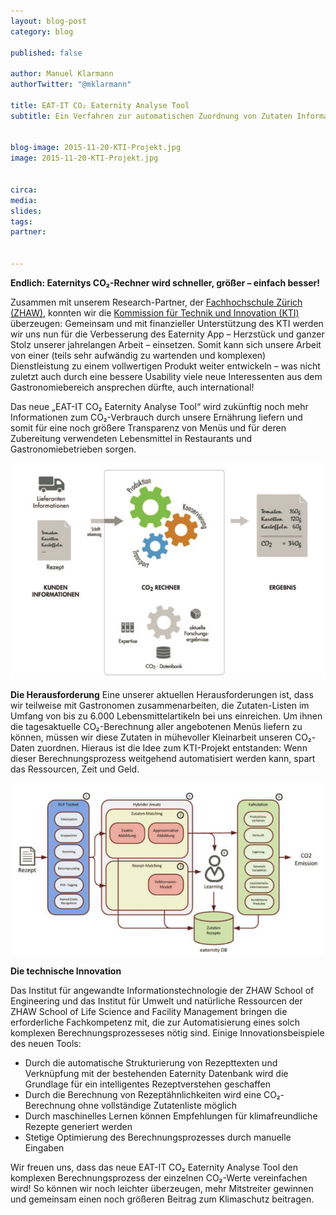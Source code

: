 ```yaml
---
layout: blog-post
category: blog

published: false

author: Manuel Klarmann
authorTwitter: "@mklarmann"

title: EAT-IT CO₂ Eaternity Analyse Tool
subtitle: Ein Verfahren zur automatischen Zuordnung von Zutaten Informationen


blog-image: 2015-11-20-KTI-Projekt.jpg
image: 2015-11-20-KTI-Projekt.jpg


circa:
media:
slides:
tags:
partner:


---
```


**Endlich: Eaternitys CO₂-Rechner wird schneller, größer – einfach besser!**

Zusammen mit unserem Research-Partner, der [Fachhochschule Zürich (ZHAW)][2], konnten wir die [Kommission für Technik und Innovation (KTI)][1] überzeugen: Gemeinsam und mit finanzieller Unterstützung des KTI werden wir uns nun für die Verbesserung des Eaternity App – Herzstück und ganzer Stolz unserer jahrelangen Arbeit – einsetzen. Somit kann sich unsere Arbeit von einer (teils sehr aufwändig zu wartenden und komplexen) Dienstleistung zu einem vollwertigen Produkt weiter entwickeln – was nicht zuletzt auch durch eine bessere Usability viele neue Interessenten aus dem Gastronomiebereich ansprechen dürfte, auch international!

Das neue „EAT-IT CO₂ Eaternity Analyse Tool“ wird zukünftig noch mehr Informationen zum CO₂-Verbrauch durch unsere Ernährung liefern und somit für eine noch größere Transparenz von Menüs und für deren Zubereitung verwendeten Lebensmittel in Restaurants und Gastronomiebetrieben sorgen.

![skizze1](/img/blog/2015-11-20-KTI-Projekt/skizze1.png "Die Zuordnung der Zutaten ermöglicht automatische CO₂ Berechnungen.")

**Die Herausforderung**
Eine unserer aktuellen Herausforderungen ist, dass wir teilweise mit Gastronomen zusammenarbeiten, die Zutaten-Listen im Umfang von bis zu 6.000 Lebensmittelartikeln bei uns einreichen. Um ihnen die tagesaktuelle CO₂-Berechnung aller angebotenen Menüs liefern zu können, müssen wir diese Zutaten in mühevoller Kleinarbeit unseren CO₂-Daten zuordnen. Hieraus ist die Idee zum KTI-Projekt entstanden: Wenn dieser Berechnungsprozess weitgehend automatisiert werden kann, spart das Ressourcen, Zeit und Geld.


![skizze2](/img/blog/2015-11-20-KTI-Projekt/skizze2.png "Die Algorithmen kombinieren Worterkennung und Rezeptanalyse.")

**Die technische Innovation**

Das Institut für angewandte Informationstechnologie der ZHAW School of Engineering und das Institut für Umwelt und natürliche Ressourcen der ZHAW School of Life Science and Facility Management bringen die erforderliche Fachkompetenz mit, die zur Automatisierung eines solch komplexen Berechnungsprozesseses nötig sind.
Einige Innovationsbeispiele des neuen Tools:
-	Durch die automatische Strukturierung von Rezepttexten und Verknüpfung mit der bestehenden Eaternity Datenbank wird die Grundlage für ein intelligentes Rezeptverstehen geschaffen
-	Durch die Berechnung von Rezeptähnlichkeiten wird eine CO₂-Berechnung ohne vollständige Zutatenliste möglich
-	Durch maschinelles Lernen können Empfehlungen für klimafreundliche Rezepte generiert werden
-	Stetige Optimierung des Berechnungsprozesses durch manuelle Eingaben

Wir freuen uns, dass das neue EAT-IT CO₂ Eaternity Analyse Tool den komplexen Berechnungsprozess der einzelnen CO₂-Werte vereinfachen wird! So können wir noch leichter überzeugen, mehr Mitstreiter gewinnen und gemeinsam einen noch größeren Beitrag zum Klimaschutz beitragen.


[1]:https://www.kti.admin.ch/kti/de/home.html
[2]:https://www.zhaw.ch/de/hochschule/
